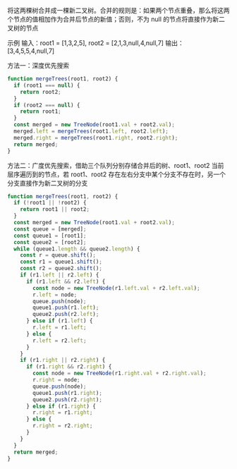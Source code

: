 将这两棵树合并成一棵新二叉树。合并的规则是：如果两个节点重叠，那么将这两个节点的值相加作为合并后节点的新值；否则，不为 null 的节点将直接作为新二叉树的节点

示例
输入：root1 = [1,3,2,5], root2 = [2,1,3,null,4,null,7]
输出：[3,4,5,5,4,null,7]

方法一：深度优先搜索

```js
function mergeTrees(root1, root2) {
  if (root1 === null) {
    return root2;
  }
  if (root2 === null) {
    return root1;
  }
  const merged = new TreeNode(root1.val + root2.val);
  merged.left = mergeTrees(root1.left, root2.left);
  merged.right = mergeTrees(root1.right, root2.right);
  return merged;
}
```

方法二：广度优先搜索，借助三个队列分别存储合并后的树、root1、root2 当前层序遍历到的节点，若 root1、root2 存在左右分支中某个分支不存在时，另一个分支直接作为新二叉树的分支

```js
function mergeTrees(root1, root2) {
  if (!root1 || !root2) {
    return root1 || root2;
  }
  const merged = new TreeNode(root1.val + root2.val);
  const queue = [merged];
  const queue1 = [root1];
  const queue2 = [root2];
  while (queue1.length && queue2.length) {
    const r = queue.shift();
    const r1 = queue1.shift();
    const r2 = queue2.shift();
    if (r1.left || r2.left) {
      if (r1.left && r2.left) {
        const node = new TreeNode(r1.left.val + r2.left.val);
        r.left = node;
        queue.push(node);
        queue1.push(r1.left);
        queue2.push(r2.left);
      } else if (r1.left) {
        r.left = r1.left;
      } else {
        r.left = r2.left;
      }
    }
    if (r1.right || r2.right) {
      if (r1.right && r2.right) {
        const node = new TreeNode(r1.right.val + r2.right.val);
        r.right = node;
        queue.push(node);
        queue1.push(r1.right);
        queue2.push(r2.right);
      } else if (r1.right) {
        r.right = r1.right;
      } else {
        r.right = r2.right;
      }
    }
  }
  return merged;
}
```
